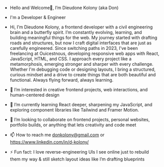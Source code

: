 - Hello and Welcome👋, I’m Dieudone Kolony (aka Don)
- I'm a Developer & Engineer

- Hi, I’m Dieudone Kolony, a frontend developer with a civil engineering brain and a butterfly spirit. I’m constantly evolving, learning, and building meaningful things for the web. My journey started with drafting roads and structures, but now I craft digital interfaces that are just as carefully engineered. Since switching paths in 2023, I’ve been freelancing at Ouicestnous, developing responsive web apps with React, JavaScript, HTML, and CSS. I approach every project like a metamorphosis, emerging stronger and sharper with every challenge. Whether I'm debugging code or designing layouts, I bring a structured, curious mindset and a drive to create things that are both beautiful and functional. Always flying forward, always learning.




- 👀 I’m interested in creative frontend projects, web interactions, and human-centered design
- 🌱 I’m currently learning React deeper, sharpening my JavaScript, and exploring component libraries like Tailwind and Framer Motion.
- 💞️ I’m looking to collaborate on frontend projects, personal websites, portfolio builds, or anything that lets creativity and code meet
- 📫 How to reach me donkolony@gmail.com or https://www.linkedin.com/in/d-kolony/
- ⚡ Fun fact: I love reverse-engineering UIs I see online just to rebuild them my way & still sketch layout ideas like I’m drafting blueprints



<!---
donkolony/donkolony is a ✨ special ✨ repository because its `README.md` (this file) appears on your GitHub profile.
You can click the Preview link to take a look at your changes.
--->
